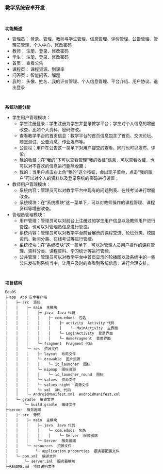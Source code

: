 ### 教学系统安卓开发

<br>

**功能概述**
- 管理员： 登录、管理、教师与学生管理、信息管理、评价管理、公告管理、管理员管理、个人中心、修改密码
- 教师： 注册、登录、修改密码
- 学生： 注册、登录、修改密码
- 首页： 查看公告
- 课程页： 课程资源、到课率
- 问答页： 智能问答、解题
- 我的： 头像、姓名、我的评价管理、个人信息管理、平台介绍、用户协议、退出登录

<br>

**系统功能分析**
- 学生用户管理模块：
  - 学生注册登录：学生注册为学生并登录教学平台；学生对个人信息的增删改查，比如个人资料，密码修改。
  - 查看教学平台的首页信息：教学平台的首页信息包含了首页、交流论坛、随堂测试、公告消息、作业发布等。
  - 公告栏：用户在公告这一菜单下对用户提交的查看、同时也可以发布、评论。
  - 我的收藏：在“我的”下可以查看管理“我的收藏”信息，可以查看收藏，也可以对不喜欢的信息进行删除收藏； 
  - 我的：当用户点击右上角“我的”这个按钮，会出现子菜单，点击“我的账户”可以对个人的资料以及登录系统的密码进行设置； 
- 教师用户管理模块： 
  - 系统内容：管理员可以对教学平台中现有的问题列表、在线考试进行增删改查。 
  - 系统模块：在“系统模块”这一菜单下，可以对教师操作的课程管理、课程资料等增删改查。 
- 管理员管理模块：
  - 用户管理：管理员可以对前台上注册过的学生用户信息以及教师用户进行管控，也可以对管理员信息进行管控。 
  - 系统内容：管理员可以对教学平台前台展示的课程交流、论坛分类、校园资讯、新闻分类、在线考试等进行管控。 
  - 系统模块：在“系统模块”这一菜单下，可以对管理人员用户操作的课程管理、资料分类、课程资料、学习统计等进行管控。 
  - 公共管理：管理员可以对教学平台中首页显示的轮播图以及系统中的一些公告发布到系统当中，让用户及时的查看到系统信息，进行合理安排。

<br>

**项目结构**

```
EduOS
├─app  App 安卓客户端
│    ├─ src  源码
│    │    ├─ main  主模块
│    │    │    ├─ java  Java 代码
│    │    │    │    ├─ com.eduos  包名
│    │    │    │    │    ├─ activity  Activity 代码
│    │    │    │    │    │    └─ MainActivity  主界面
│    │    │    │    │    └─ LoginActivity  登录界面
│    │    │    │    │    └─ HomeFragment  首页界面
│    │    │    └─ fragment  Fragment 代码
│    │    └─ res  资源文件
│    │    │    ├─ layout  布局文件
│    │    │    └─ drawable  图片资源
│    │    │    │    └─ ic_launcher  图标
│    │    │    └─ mipmap  图标资源
│    │    │    │    └─ ic_launcher_round  图标
│    │    │    └─ values  资源文件
│    │    │    └─ values-night  资源文件
│    │    │    └─ xml  XML 代码
│    │    └─ AndroidManifest.xml  AndroidManifest.xml
│    └─ gradle  编译文件
│        └─ build.gradle  编译文件
├─server  服务器端
│    ├─ src  源码
│    │    ├─ main  主模块
│    │    │    ├─ java  Java 代码
│    │    │    │    └─ com.eduos  包名
│    │    │    │    │    └─ Server  服务器端
│    │    │    └─ Server  服务器端
│    │    └─ resources  资源文件
│    │        └─ application.properties  服务器配置文件
│    └─ pom.xml  编译文件
│        └─ server.iml  服务器模块
├─README.md  项目说明文件
```

<br>
